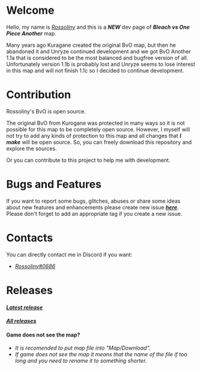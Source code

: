 # Welcome  
  
  Hello, my name is *[Rossoliny](https://github.com/rossoliny)* and this is a *__NEW__* dev page of ***__Bleach vs One Piece Another__*** map.
  
  Many years ago Kuragane created the original BvO map, but then he abandoned it and Unryze continued development and we got BvO Another 1.1a that is considered to be the most balanced and bugfree version of all.  
  Unfortunately version 1.1b is probably lost and Unryze seems to lose interest in this map and will not finish 1.1c so I decided to continue development.

# Contribution
Rossoliny's BvO is open source.  

The original BvO from Kurogane was protected in many ways so it is not possible for this map to be completely open source. However, I myself will not try to add any kinds of protection to this map and all changes that *__I make__* will be open source. So, you can freely download this repository and explore the sources.  

Or you can contribute to this project to help me with development.

# Bugs and Features

If you want to report some bugs, glitches, abuses or share some ideas about new features and enhancements please create new issue __*[here](https://github.com/rossoliny/bvo-another/issues)*__.  
Please don't forget to add an appropriate tag if you create a new issue.

# Contacts
You can directly contact me in Discord if you want:
* *[Rossoliny#0686](https://discord.com/users/0686)*

# Releases
#### *[Latest release](https://github.com/rossoliny/bvo-another/releases/tag/%231)*
#### *[All releases](https://github.com/rossoliny/bvo-another/releases)*

#### Game does not see the map?
* *It is recomended to put map file into "Map/Download".*
* *If game does not see the map it means that the name of the file if too long and you need to rename it to something shorter.*
